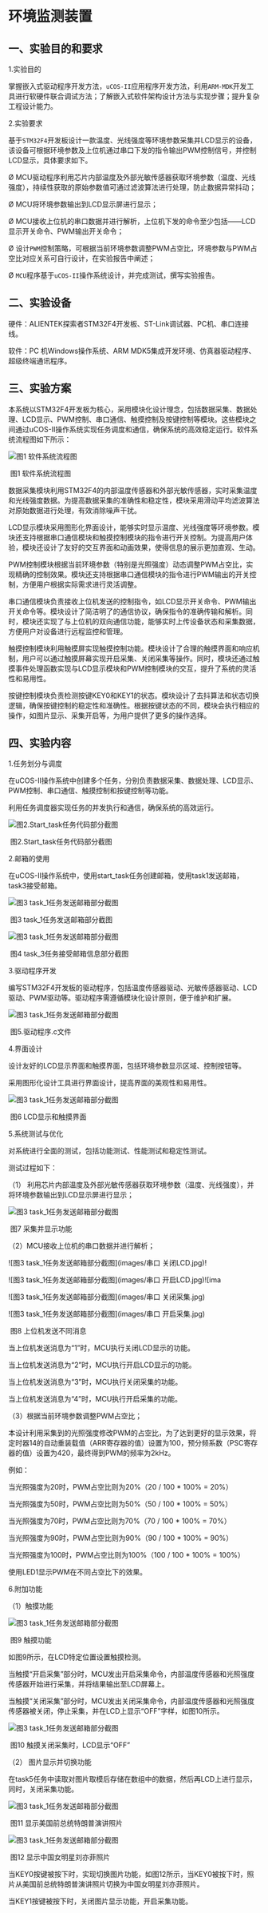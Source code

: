 # 环境监测装置

## **一、实验目的和要求**

1.实验目的

掌握嵌入式驱动程序开发方法，`uCOS-II`应用程序开发方法，利用`ARM-MDK`开发工具进行软硬件联合调试方法；了解嵌入式软件架构设计方法与实现步骤；提升复杂工程设计能力。

2.实验要求

基于`STM32F4`开发板设计一款温度、光线强度等环境参数采集并LCD显示的设备，该设备可根据环境参数及上位机通过串口下发的指令输出PWM控制信号，并控制LCD显示，具体要求如下。

Ø MCU驱动程序利用芯片内部温度及外部光敏传感器获取环境参数（温度、光线强度），持续性获取的原始参数值可通过滤波算法进行处理，防止数据异常抖动；

Ø MCU将环境参数输出到LCD显示屏进行显示；

Ø MCU接收上位机的串口数据并进行解析，上位机下发的命令至少包括——LCD显示开关命令、PWM输出开关命令；

Ø 设计`PWM`控制策略，可根据当前环境参数调整PWM占空比，环境参数与PWM占空比对应关系可自行设计，在实验报告中阐述；

Ø `MCU`程序基于`uCOS-II`操作系统设计，并完成测试，撰写实验报告。

## **二、实验设备**

硬件：ALIENTEK探索者STM32F4开发板、ST-Link调试器、PC机、串口连接线。

软件：PC 机Windows操作系统、ARM MDK5集成开发环境、仿真器驱动程序、超级终端通讯程序。

## **三、实验方案**

本系统以STM32F4开发板为核心，采用模块化设计理念，包括数据采集、数据处理、LCD显示、PWM控制、串口通信、触摸控制及按键控制等模块。这些模块之间通过uCOS-II操作系统实现任务调度和通信，确保系统的高效稳定运行。软件系统流程图如下所示：

![图1 软件系统流程图](images/简易装置检测流程图（改善）.jpg)

​												图1 软件系统流程图

数据采集模块利用STM32F4的内部温度传感器和外部光敏传感器，实时采集温度和光线强度数据。为提高数据采集的准确性和稳定性，模块采用滑动平均滤波算法对原始数据进行处理，有效消除噪声干扰。

LCD显示模块采用图形化界面设计，能够实时显示温度、光线强度等环境参数。模块还支持根据串口通信模块和触摸控制模块的指令进行开关控制。为提高用户体验，模块还设计了友好的交互界面和动画效果，使得信息的展示更加直观、生动。

PWM控制模块根据当前环境参数（特别是光照强度）动态调整PWM占空比，实现精确的控制效果。模块还支持根据串口通信模块的指令进行PWM输出的开关控制，方便用户根据实际需求进行灵活调整。

串口通信模块负责接收上位机发送的控制指令，如LCD显示开关命令、PWM输出开关命令等。模块设计了简洁明了的通信协议，确保指令的准确传输和解析。同时，模块还实现了与上位机的双向通信功能，能够实时上传设备状态和采集数据，方便用户对设备进行远程监控和管理。

触摸控制模块利用触摸屏实现触摸控制功能。模块设计了合理的触摸界面和响应机制，用户可以通过触摸屏幕实现开启采集、关闭采集等操作。同时，模块还通过触摸事件处理函数实现与LCD显示模块和PWM控制模块的交互，提升了系统的灵活性和易用性。

按键控制模块负责检测按键KEY0和KEY1的状态。模块设计了去抖算法和状态切换逻辑，确保按键控制的稳定性和准确性。根据按键状态的不同，模块会执行相应的操作，如图片显示、采集开启等，为用户提供了更多的操作选择。

## **四、实验内容**

1.任务划分与调度

在uCOS-II操作系统中创建多个任务，分别负责数据采集、数据处理、LCD显示、PWM控制、串口通信、触摸控制和按键控制等功能。

利用任务调度器实现任务的并发执行和通信，确保系统的高效运行。

![图2.Start_task任务代码部分截图](images/Start_task任务代码部分截图.png)

​									图2.Start_task任务代码部分截图

2.邮箱的使用

在uCOS-II操作系统中，使用start_task任务创建邮箱，使用task1发送邮箱，task3接受邮箱。

![图3 task_1任务发送邮箱部分截图](images/task_1任务发送邮箱部分截图.png)

​										图3 task_1任务发送邮箱部分截图

![图3 task_1任务发送邮箱部分截图](images/task_3任务接受邮箱信息部分截图.png)

​									图4 task_3任务接受邮箱信息部分截图

3.驱动程序开发

编写STM32F4开发板的驱动程序，包括温度传感器驱动、光敏传感器驱动、LCD驱动、PWM驱动等。驱动程序需遵循模块化设计原则，便于维护和扩展。

![图3 task_1任务发送邮箱部分截图](images/驱动程序.c文件.png)

​											图5.驱动程序.c文件

4.界面设计

设计友好的LCD显示界面和触摸界面，包括环境参数显示区域、控制按钮等。

采用图形化设计工具进行界面设计，提高界面的美观性和易用性。

![图3 task_1任务发送邮箱部分截图](images/LCD显示和触摸界面.png)

​											图6 LCD显示和触摸界面

5.系统测试与优化

对系统进行全面的测试，包括功能测试、性能测试和稳定性测试。

测试过程如下：

（1）   利用芯片内部温度及外部光敏传感器获取环境参数（温度、光线强度），并将环境参数输出到LCD显示屏进行显示；

![图3 task_1任务发送邮箱部分截图](images/采集.jpg)

​													图7 采集并显示功能

（2）MCU接收上位机的串口数据并进行解析；

![图3 task_1任务发送邮箱部分截图](images/串口 关闭LCD.jpg)!



![图3 task_1任务发送邮箱部分截图](images/串口 开启LCD.jpg)![ima



![图3 task_1任务发送邮箱部分截图](images/串口 关闭采集.jpg)

![图3 task_1任务发送邮箱部分截图](images/串口 开启采集.jpg)

​												图8 上位机发送不同消息

当上位机发送消息为“1”时，MCU执行关闭LCD显示的功能。

当上位机发送消息为“2”时，MCU执行开启LCD显示的功能。

当上位机发送消息为“3”时，MCU执行关闭采集的功能。

当上位机发送消息为“4”时，MCU执行开启采集的功能。

（3）根据当前环境参数调整PWM占空比；

本设计利用采集到的光照强度修改PWM的占空比，为了达到更好的显示效果，将定时器14的自动重装载值（ARR寄存器的值）设置为100，预分频系数（PSC寄存器的值）设置为420，最终得到PWM的频率为2kHz。

例如：

当光照强度为20时，PWM占空比则为20%（20 / 100 * 100% = 20%）

当光照强度为50时，PWM占空比则为50%（50 / 100 * 100% = 50%）

当光照强度为70时，PWM占空比则为70%（70 / 100 * 100% = 70%）

当光照强度为90时，PWM占空比则为90%（90 / 100 * 100% = 90%）

当光照强度为100时，PWM占空比则为100%（100 / 100 * 100% = 100%）

使用LED1显示PWM在不同占空比下的效果。

6.附加功能

（1）触摸功能

![图3 task_1任务发送邮箱部分截图](images/触摸功能.png)

​													图9 触摸功能

如图9所示，在LCD特定位置设置触摸检测。

当触摸“开启采集”部分时，MCU发出开启采集命令，内部温度传感器和光照强度传感器开始进行采集，并将结果输出至LCD屏幕上。

当触摸“关闭采集”部分时，MCU发出关闭采集命令，内部温度传感器和光照强度传感器被关闭，停止采集，并在LCD上显示“OFF”字样，如图10所示。

![图3 task_1任务发送邮箱部分截图](images/LCD显示“OFF”.png)

​										图10 触摸关闭采集时，LCD显示“OFF”

（2）   图片显示并切换功能

在task5任务中读取对图片取模后存储在数组中的数据，然后再LCD上进行显示，同时，关闭采集功能。

![图3 task_1任务发送邮箱部分截图](images/显示特朗普.jpg)

​										图11 显示美国前总统特朗普演讲照片

![图3 task_1任务发送邮箱部分截图](images/显示刘亦菲.jpg)

​											图12 显示中国女明星刘亦菲照片

当KEY0按键被按下时，实现切换图片功能，如图12所示，当KEY0被按下时，照片从美国前总统特朗普演讲照片切换为中国女明星刘亦菲照片。

 当KEY1按键被按下时，关闭图片显示功能，开启采集功能。